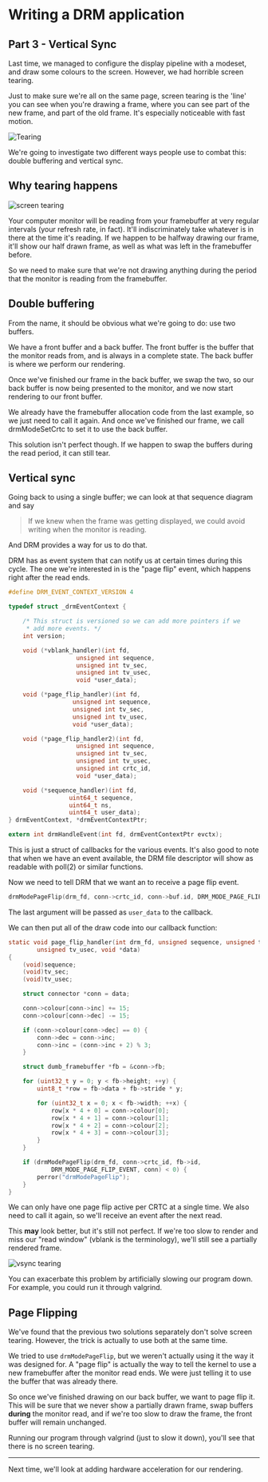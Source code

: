 # Writing a DRM application
## Part 3 - Vertical Sync

Last time, we managed to configure the display pipeline with a modeset, and
draw some colours to the screen. However, we had horrible screen tearing.

Just to make sure we're all on the same page, screen tearing is the 'line' you
can see when you're drawing a frame, where you can see part of the new frame,
and part of the old frame. It's especially noticeable with fast motion.

![Tearing](https://upload.wikimedia.org/wikipedia/commons/0/03/Tearing_%28simulated%29.jpg)

We're going to investigate two different ways people use to combat this:
double buffering and vertical sync.

## Why tearing happens

![screen tearing](./03_sequence_tearing.svg)

Your computer monitor will be reading from your framebuffer at very regular
intervals (your refresh rate, in fact). It'll indiscriminately take whatever is
in there at the time it's reading. If we happen to be halfway drawing our
frame, it'll show our half drawn frame, as well as what was left in the
framebuffer before.

So we need to make sure that we're not drawing anything during the period
that the monitor is reading from the framebuffer.

## Double buffering

From the name, it should be obvious what we're going to do: use two buffers.

We have a front buffer and a back buffer. The front buffer is the buffer that
the monitor reads from, and is always in a complete state. The back buffer
is where we perform our rendering.

Once we've finished our frame in the back buffer, we swap the two, so our back
buffer is now being presented to the monitor, and we now start rendering to our
front buffer.

We already have the framebuffer allocation code from the last example, so we
just need to call it again. And once we've finished our frame, we call
drmModeSetCrtc to set it to use the back buffer.

This solution isn't perfect though. If we happen to swap the buffers during
the read period, it can still tear.

## Vertical sync

Going back to using a single buffer; we can look at that sequence diagram
and say

> If we knew when the frame was getting displayed, we could avoid writing
when the monitor is reading.

And DRM provides a way for us to do that.

DRM has as event system that can notify us at certain times during this cycle.
The one we're interested in is the "page flip" event, which happens right after
the read ends.

```c
#define DRM_EVENT_CONTEXT_VERSION 4

typedef struct _drmEventContext {

	/* This struct is versioned so we can add more pointers if we
	 * add more events. */
	int version;

	void (*vblank_handler)(int fd,
			       unsigned int sequence, 
			       unsigned int tv_sec,
			       unsigned int tv_usec,
			       void *user_data);

	void (*page_flip_handler)(int fd,
				  unsigned int sequence,
				  unsigned int tv_sec,
				  unsigned int tv_usec,
				  void *user_data);

	void (*page_flip_handler2)(int fd,
				   unsigned int sequence,
				   unsigned int tv_sec,
				   unsigned int tv_usec,
				   unsigned int crtc_id,
				   void *user_data);

	void (*sequence_handler)(int fd,
				 uint64_t sequence,
				 uint64_t ns,
				 uint64_t user_data);
} drmEventContext, *drmEventContextPtr;

extern int drmHandleEvent(int fd, drmEventContextPtr evctx);
```

This is just a struct of callbacks for the various events. It's also good to
note that when we have an event available, the DRM file descriptor will show
as readable with poll(2) or similar functions.

Now we need to tell DRM that we want an to receive a page flip event.

```c
drmModePageFlip(drm_fd, conn->crtc_id, conn->buf.id, DRM_MODE_PAGE_FLIP_EVENT, conn);
```

The last argument will be passed as `user_data` to the callback.

We can then put all of the draw code into our callback function:
```c
static void page_flip_handler(int drm_fd, unsigned sequence, unsigned tv_sec,
		unsigned tv_usec, void *data)
{
	(void)sequence;
	(void)tv_sec;
	(void)tv_usec;

	struct connector *conn = data;

	conn->colour[conn->inc] += 15;
	conn->colour[conn->dec] -= 15;

	if (conn->colour[conn->dec] == 0) {
		conn->dec = conn->inc;
		conn->inc = (conn->inc + 2) % 3;
	}

	struct dumb_framebuffer *fb = &conn->fb;

	for (uint32_t y = 0; y < fb->height; ++y) {
		uint8_t *row = fb->data + fb->stride * y;

		for (uint32_t x = 0; x < fb->width; ++x) {
			row[x * 4 + 0] = conn->colour[0];
			row[x * 4 + 1] = conn->colour[1];
			row[x * 4 + 2] = conn->colour[2];
			row[x * 4 + 3] = conn->colour[3];
		}
	}

	if (drmModePageFlip(drm_fd, conn->crtc_id, fb->id,
			DRM_MODE_PAGE_FLIP_EVENT, conn) < 0) {
		perror("drmModePageFlip");
	}
}
```

We can only have one page flip active per CRTC at a single time.
We also need to call it again, so we'll receive an event after the next read.

This **may** look better, but it's still not perfect. If we're too slow to render
and miss our "read window" (vblank is the terminology), we'll still see a
partially rendered frame.

![vsync tearing](./03_sequence_vsync.svg)

You can exacerbate this problem by artificially slowing our program down. For
example, you could run it through valgrind.

## Page Flipping

We've found that the previous two solutions separately don't solve screen tearing.
However, the trick is actually to use both at the same time.

We tried to use `drmModePageFlip`, but we weren't actually using it the way it was
designed for. A "page flip" is actually the way to tell the kernel to use a new
framebuffer after the monitor read ends. We were just telling it to use the buffer
that was already there.

So once we've finished drawing on our back buffer, we want to page flip it.
This will be sure that we never show a partially drawn frame, swap buffers
**during** the monitor read, and if we're too slow to draw the frame, the front
buffer will remain unchanged.

Running our program through valgrind (just to slow it down), you'll see that
there is no screen tearing.

---

Next time, we'll look at adding hardware acceleration for our rendering.
